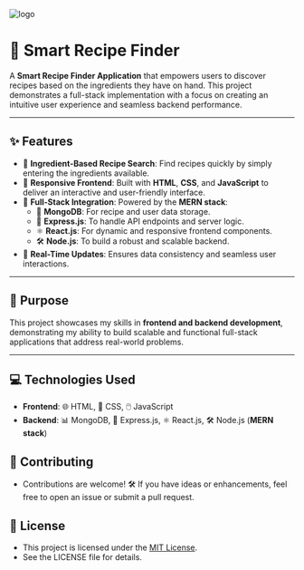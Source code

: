 ![logo](https://github.com/ibfavas/Smart-Recipe-Finder/blob/master/New%20Project%208%20%5B6725AD2%5D.png?raw=true)


# 🍳 Smart Recipe Finder

A **Smart Recipe Finder Application** that empowers users to discover recipes based on the ingredients they have on hand. This project demonstrates a full-stack implementation with a focus on creating an intuitive user experience and seamless backend performance.

---

## ✨ Features
- 🥕 **Ingredient-Based Recipe Search**: Find recipes quickly by simply entering the ingredients available.
- 🌟 **Responsive Frontend**: Built with **HTML**, **CSS**, and **JavaScript** to deliver an interactive and user-friendly interface.
- 💾 **Full-Stack Integration**: Powered by the **MERN stack**:
  - 📂 **MongoDB**: For recipe and user data storage.
  - 🚀 **Express.js**: To handle API endpoints and server logic.
  - ⚛️ **React.js**: For dynamic and responsive frontend components.
  - 🛠️ **Node.js**: To build a robust and scalable backend.
- 🔄 **Real-Time Updates**: Ensures data consistency and seamless user interactions.

---

## 🎯 Purpose
This project showcases my skills in **frontend and backend development**, demonstrating my ability to build scalable and functional full-stack applications that address real-world problems.

---

## 💻 Technologies Used
- **Frontend**: 🌐 HTML, 🎨 CSS, 🖱️ JavaScript
- **Backend**: 📊 MongoDB, 🚀 Express.js, ⚛️ React.js, 🛠️ Node.js (**MERN stack**)


## 🤝 Contributing
 - Contributions are welcome! 🛠️ If you have ideas or enhancements, feel free to open an issue or submit a pull request.

## 📜 License
- This project is licensed under the [MIT License](https://github.com/ibfavas/Smart-Recipe-Finder/blob/master/LICENSE).
- See the LICENSE file for details.
    
